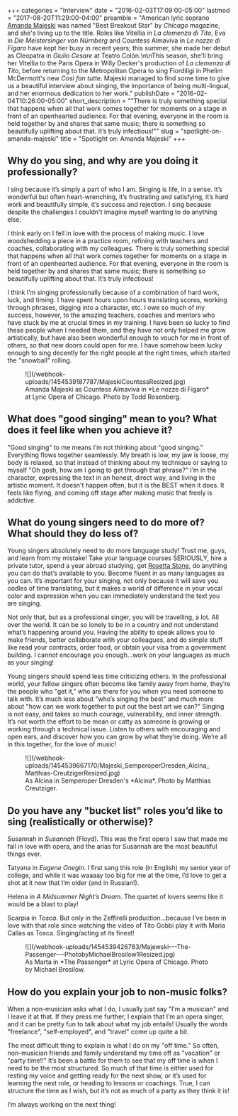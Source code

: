 +++
categories = "Interview"
date = "2016-02-03T17:09:00-05:00"
lastmod = "2017-08-20T11:29:00-04:00"
preamble = "American lyric soprano [Amanda Majeski](/scene/people/amanda-majeski/) was named \"Best Breakout Star\" by *Chicago* magazine, and she's living up to the title. Roles like Vitellia in *La clemenza di Tito*, Eva in *Die Meistersinger von Nürnberg* and Countess Almaviva in *Le nozze di Figaro* have kept her busy in recent years; this summer, she made her debut as Cleopatra in *Giulio Cesare* at Teatro Colón.\n\nThis season, she'll bring her Vitellia to the Paris Opera in Willy Decker's production of *La clemenza di Tito*, before returning to the Metropolitan Opera to sing Fiordiligi in Phelim McDermott's new *Così fan tutte*. Majeski managed to find some time to give us a beautiful interview about singing, the importance of being multi-lingual, and her enormous dedication to her work."
publishDate = "2016-02-04T10:26:00-05:00"
short_description = "\"There is truly something special that happens when all that work comes together for moments on a stage in front of an openhearted audience. For that evening, everyone in the room is held together by and shares that same music; there is something so beautifully uplifting about that. It’s truly infectious!\""
slug = "spotlight-on-amanda-majeski"
title = "Spotlight on: Amanda Majeski"
+++

## Why do you sing, and why are you doing it professionally? 

I sing because it’s simply a part of who I am. Singing is life, in a sense. It’s wonderful but often heart-wrenching, it’s frustrating and satisfying, it’s hard work and beautifully simple, it’s success and rejection. I sing because despite the challenges I couldn't imagine myself wanting to do anything else. 

I think early on I fell in love with the process of making music. I love woodshedding a piece in a practice room, refining with teachers and coaches, collaborating with my colleagues. There is truly something special that happens when all that work comes together for moments on a stage in front of an openhearted audience. For that evening, everyone in the room is held together by and shares that same music; there is something so beautifully uplifting about that. It’s truly infectious!

I think I’m singing professionally because of a combination of hard work, luck, and timing. I have spent hours upon hours translating scores, working through phrases, digging into a character, etc. I owe so much of my success, however, to the amazing teachers, coaches and mentors who have stuck by me at crucial times in my training. I have been so lucky to find these people when I needed them, and they have not only helped me grow artistically, but have also been wonderful enough to vouch for me in front of others, so that new doors could open for me. I have somehow been lucky enough to sing decently for the right people at the right times, which started the "snowball" rolling. 

<figure data-type="image">![](/webhook-uploads/1454539187787/MajeskiCountessResized.jpg)
<figcaption>Amanda Majeski as Countess Almaviva in *Le nozze di Figaro* at Lyric Opera of Chicago. Photo by Todd Rosenberg.</figcaption>
</figure>

## What does "good singing" mean to you? What does it feel like when you achieve it?

"Good singing" to me means I’m not thinking about "good singing." Everything flows together seamlessly. My breath is low, my jaw is loose, my body is relaxed, so that instead of thinking about my technique or saying to myself "Oh gosh, how am I going to get through that phrase?" I’m in the character, expressing the text in an honest, direct way, and living in the artistic moment. It doesn't happen often, but it is the BEST when it does. It feels like flying, and coming off stage after making music that freely is addictive. 

## What do young singers need to do more of? What should they do less of?

Young singers absolutely need to do more language study! Trust me, guys, and learn from my mistake! Take your language courses SERIOUSLY, hire a private tutor, spend a year abroad studying, get [Rosetta Stone](http://www.rosettastone.com/lp/ppc/sale/?cid=se-br-gg-vlite&cvosrc=ppc.google.rosetta%20stone&matchtype=e&cvo_campaign=Branded_CAN&gclid=Cj0KEQiAisy1BRD7_YSgpduD2cEBEiQAPR3UuCznDzGDnCV2OKI9w6otmByLKnjFp7mxwbQ1bgyJm0saAkfe8P8HAQ), do anything you can do that’s available to you. Become fluent in as many languages as you can. It’s important for your singing, not only because it will save you oodles of time translating, but it makes a world of difference in your vocal color and expression when you can immediately understand the text you are singing. 

Not only that, but as a professional singer, you will be travelling, a lot. All over the world. It can be so lonely to be in a country and not understand what’s happening around you. Having the ability to speak allows you to make friends, better collaborate with your colleagues, and do simple stuff like read your contracts, order food, or obtain your visa from a government building. I cannot encourage you enough...work on your languages as much as your singing! 

Young singers should spend less time criticizing others. In the professional world, your fellow singers often become like family away from home, they’re the people who "get it," who are there for you when you need someone to talk with. It’s much less about "who’s singing the best" and much more about "how can we work together to put out the best art we can?" Singing is not easy, and takes so much courage, vulnerability, and inner strength. It’s not worth the effort to be mean or catty as someone is growing or working through a technical issue. Listen to others with encouraging and open ears, and discover how you can grow by what they’re doing. We’re all in this together, for the love of music!

<figure data-type="image">![](/webhook-uploads/1454539667170/Majeski_SemperoperDresden_Alcina_Matthias-CreutzigerResized.jpg)
<figcaption>As Alcina in Semperoper Dresden's *Alcina*. Photo by Matthias Creutziger.</figcaption>
</figure>

## Do you have any "bucket list" roles you’d like to sing (realistically or otherwise)?

Susannah in *Susannah* (Floyd). This was the first opera I saw that made me fall in love with opera, and the arias for Susannah are the most beautiful things ever.

Tatyana in *Eugene Onegin*. I first sang this role (in English) my senior year of college, and while it was waaaay too big for me at the time, I’d love to get a shot at it now that I’m older (and in Russian!).

Helena in *A Midsummer Night’s Dream*. The quartet of lovers seems like it would be a blast to play!

Scarpia in *Tosca*. But only in the Zeffirelli production...because I’ve been in love with that role since watching the video of Tito Gobbi play it with Maria Callas as Tosca. Singing/acting at its finest!

<figure data-type="image">![](/webhook-uploads/1454539426783/Majewski---The-Passenger---PhotobyMichaelBrosilow1Resized.jpg)
<figcaption>As Marta in *The Passenger* at Lyric Opera of Chicago. Photo by Michael Brosilow.</figcaption>
</figure>

## How do you explain your job to non-music folks?

When a non-musician asks what I do, I usually just say "I’m a musician" and I leave it at that. If they press me further, I explain that I’m an opera singer, and it can be pretty fun to talk about what my job entails! Usually the words "freelance", "self-employed", and "travel" come up quite a bit. 

The most difficult thing to explain is what I do on my "off time." So often, non-musician friends and family understand my time off as "vacation" or "party time!!" It’s been a battle for them to see that my off time is when I need to be the most structured. So much of that time is either used for resting my voice and getting ready for the next show, or it’s used for learning the next role, or heading to lessons or coachings. True, I can structure the time as I wish, but it’s not as much of a party as they think it is! 

I’m always working on the next thing!
